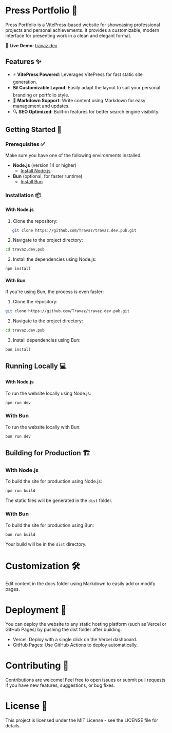 # Press Portfolio 🎨

Press Portfolio is a VitePress-based website for showcasing professional projects and personal achievements. It provides a customizable, modern interface for presenting work in a clean and elegant format.

🔗 **Live Demo**: [travaz.dev](https://travaz.dev)

## Features ✨

- ⚡ **VitePress Powered**: Leverages VitePress for fast static site generation.
- 🖼 **Customizable Layout**: Easily adapt the layout to suit your personal branding or portfolio style.
- 📝 **Markdown Support**: Write content using Markdown for easy management and updates.
- 🔍 **SEO Optimized**: Built-in features for better search engine visibility.

## Getting Started 🚀

### Prerequisites ✅

Make sure you have one of the following environments installed:

- **Node.js** (version 14 or higher)
  - [Install Node.js](https://nodejs.org/en/download/)
- **Bun** (optional, for faster runtime)
  - [Install Bun](https://bun.sh/docs/installation)

### Installation 📦

#### With Node.js

1. Clone the repository:
```bash
   git clone https://github.com/Travaz/travaz.dev.pub.git
   ```
2. Navigate to the project directory:

```bash
cd travaz.dev.pub
```
3. Install the dependencies using Node.js:

```bash
npm install
```

#### With Bun
If you're using Bun, the process is even faster:

1. Clone the repository:

```bash
git clone https://github.com/Travaz/travaz.dev.pub.git
```

2. Navigate to the project directory:

```bash
cd travaz.dev.pub
```


3. Install dependencies using Bun:

```bash
bun install
```

## Running Locally 💻
#### With Node.js
To run the website locally using Node.js:

```bash
npm run dev
```

### With Bun
To run the website locally with Bun:

```bash
bun run dev
```


## Building for Production 🏗️

### With Node.js
To build the site for production using Node.js:

```bash
npm run build
```
The static files will be generated in the `dist` folder.

### With Bun
To build the site for production using Bun:

```bash
bun run build
```
Your build will be in the `dist` directory.

# Customization 🛠️
Edit content in the docs folder using Markdown to easily add or modify pages.

# Deployment 🚢
You can deploy the website to any static hosting platform (such as Vercel or GitHub Pages) by pushing the dist folder after building:

- Vercel: Deploy with a single click on the Vercel dashboard.
- GitHub Pages: Use GitHub Actions to deploy automatically.

# Contributing 🤝
Contributions are welcome! Feel free to open issues or submit pull requests if you have new features, suggestions, or bug fixes.

# License 📄
This project is licensed under the MIT License - see the LICENSE file for details.



